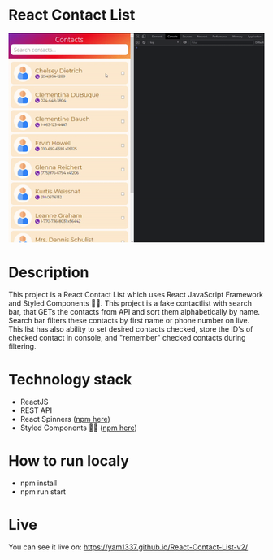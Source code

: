 # React Contact List

<p align="center">
<img src="https://github.com/Yam1337/React-Contact-List-v2/blob/master/presentation-contact-list-v2.gif">
</p>

# Description

This project is a React Contact List which uses React JavaScript Framework and Styled Components 💅🏾.
This project is a fake contactlist with search bar, that GETs the contacts from API and sort them alphabetically by name. Search bar filters these contacts by first name or phone number on live. This list has also ability to set desired contacts checked, store the ID's of checked contact in console, and "remember" checked contacts during filtering.

# Technology stack
* ReactJS
* REST API
* React Spinners ([npm here](https://www.npmjs.com/package/react-spinners))
* Styled Components 💅🏾 ([npm here](https://www.npmjs.com/package/styled-components))

# How to run localy

* npm install
* npm run start

# Live

You can see it live on:
https://yam1337.github.io/React-Contact-List-v2/

